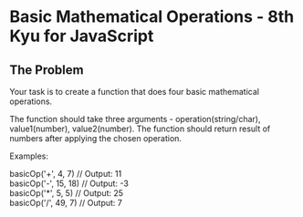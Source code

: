 # Basic Mathematical Operations - 8th Kyu for JavaScript

## The Problem
Your task is to create a function that does four basic mathematical operations.

The function should take three arguments - operation(string/char), value1(number), value2(number).
The function should return result of numbers after applying the chosen operation.

Examples:

basicOp('+', 4, 7)         // Output: 11<br/>
basicOp('-', 15, 18)       // Output: -3<br/>
basicOp('*', 5, 5)         // Output: 25<br/>
basicOp('/', 49, 7)        // Output: 7<br/>

